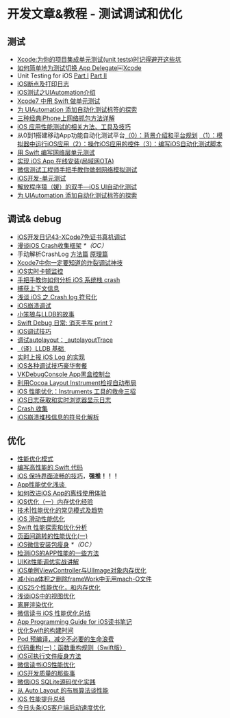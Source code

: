 # 开发文章&教程 - 测试调试和优化
## 测试
- [Xcode:为你的项目集成单元测试(unit tests)时记得避开这些坑][1]
- [如何简单地为测试切换 App Delegate￼Xcode][2] 
- Unit Testing for iOS [Part Ⅰ][3] [Part Ⅱ][4]
- [iOS断点及打印日志][5]
- [iOS测试之UIAutomation介绍][6]
- [Xcode7 中用 Swift 做单元测试][7]
- [为 UIAutomation 添加自动化测试标签的探索][8]
- [三种经典iPhone上网络抓包方法详解][9]
- [iOS 应用性能测试的相关方法、工具及技巧][10]
- 从0到1搭建移动App功能自动化测试平台[（0）：背景介绍和平台规划][11] [（1）：模拟器中运行iOS应用][12][（2）：操作iOS应用的控件][13][（3）：编写iOS自动化测试脚本][14]
- [用 Swift 编写网络层单元测试][15]
- [实现 iOS App 在线安装(局域网OTA)][16]
- [微信测试工程师手把手教你做弱网络模拟测试][17]
- [iOS开发-单元测试][18]
- [解放程序猿（媛）的双手—iOS UI自动化测试][19]
- [为 UIAutomation 添加自动化测试标签的探索][20]

## 调试& debug
- [iOS开发日记43-XCode7免证书真机调试][21]
- [漫谈iOS Crash收集框架][22] _\*（OC）_
- 手动解析CrashLog [方法篇][23] [原理篇][24]
- [Xcode7中你一定要知道的炸裂调试神技][25]
- [iOS实时卡顿监控][26]
- [手把手教你如何分析 iOS 系统栈 crash][27]
- [捕获上下文信息][28]
- [浅谈 iOS 之 Crash log 符号化][29]
- [iOS崩溃调试][30]
- [小笨狼与LLDB的故事][31]
- [Swift Debug 日常: 消灭手写 print ?][32]
- [iOS调试技巧][33]
- [调试autolayout：\_autolayoutTrace][34]
- [（译）LLDB 基础 ][35]
- [实时上报 iOS Log 的实现][36]
- [iOS各种调试技巧豪华套餐][37]
- [VKDebugConsole App黑盒控制台][38]
- [利用Cocoa Layout Instrument检视自动布局][39]
- [iOS 性能优化：Instruments 工具的救命三招][40]
- [iOS日志获取和实时浏览器显示日志][41]
- [Crash 收集][42]
- [iOS崩溃堆栈信息的符号化解析][43]

## 优化
- [性能优化模式][44]
- [编写高性能的 Swift 代码][45]
- [iOS 保持界面流畅的技巧][46]，**强推！！！**
- [App性能优化浅谈 ][47]
- [如何改进iOS App的离线使用体验][48]
- [iOS优化（一）内存优化经验][49]
- [技术|性能优化的常见模式及趋势][50]
- [iOS 滑动性能优化][51]
- [Swift 性能探索和优化分析][52]
- [页面间跳转的性能优化(一)][53]
- [iOS微信安装包瘦身][54] _\*（OC）_
- [检测iOS的APP性能的一些方法][55]
- [UIKit性能调优实战讲解][56]
- [iOS单例ViewController与UIImage对象内存优化][57]
- [减小ipa体积之删除frameWork中无用mach-O文件][58]
- [iOS25个性能优化，和内存优化][59]
- [浅谈iOS中的视图优化][60]
- [离屏渲染优化][61]
- [微信读书 iOS 性能优化总结][62]
- [App Programming Guide for iOS读书笔记][63]
- [优化Swift的构建时间][64]
- [Pod 预编译，减少不必要的生命浪费][65]
- [代码重构(一)：函数重构规则（Swift版）][66]
- [iOS可执行文件瘦身方法][67]
- [微信读书iOS性能优化][68]
- [iOS开发质量的那些事][69]
- [微信iOS SQLite源码优化实践][70]
- [从 Auto Layout 的布局算法谈性能][71]
- [IOS 性能提升总结][72]
- [今日头条iOS客户端启动速度优化][73]


[1]:	http://www.jianshu.com/p/d15a7dea0c5a "Xcode:为你的项目集成单元测试(unit tests)时记得避开这些坑"
[2]:	http://www.cocoachina.com/ios/20151222/14766.html
[3]:	http://chengway.in/unit-testing-for-ios-part-i/ "Unit Testing for iOS Part Ⅰ"
[4]:	http://chengway.in/unit-testing-for-ios-part-ii/ "Unit Testing for iOS Part Ⅱ"
[5]:	http://www.cnblogs.com/jsin-han/p/5156384.html "iOS断点及打印日志"
[6]:	http://summertreee.github.io/blog/2016/02/29/iosce-shi-zhi-uiautomationjie-shao/ "iOS测试之UIAutomation介绍"
[7]:	http://swift.gg/2016/03/23/unit-testing-swift/ "Xcode7 中用 Swift 做单元测试"
[8]:	http://yulingtianxia.com/blog/2016/03/28/Add-UITest-Label-for-UIAutomation/ "为 UIAutomation 添加自动化测试标签的探索"
[9]:	http://www.cnblogs.com/TingyunAPM/p/5302867.html "三种经典iPhone上网络抓包方法详解"
[10]:	http://ios.jobbole.com/84918/ "iOS 应用性能测试的相关方法、工具及技巧"
[11]:	http://debugtalk.com/post/build-app-automated-test-platform-from-0-to-1-backgroud-introduction "从0到1搭建移动App功能自动化测试平台（0）：背景介绍和平台规划"
[12]:	http://debugtalk.com/post/build-app-automated-test-platform-from-0-to-1-Appium-inspector-iOS-simulator "从0到1搭建移动App功能自动化测试平台（1）：模拟器中运行iOS应用"
[13]:	http://debugtalk.com/post/build-app-automated-test-platform-from-0-to-1-Appium-interrogate-iOS-UI "从0到1搭建移动App功能自动化测试平台（2）：操作iOS应用的控件"
[14]:	http://debugtalk.com/post/build-app-automated-test-platform-from-0-to-1-write-iOS-testcase-scripts "从0到1搭建移动App功能自动化测试平台（3）：编写iOS自动化测试脚本"
[15]:	http://www.jianshu.com/p/9a89aea48257 "用 Swift 编写网络层单元测试"
[16]:	http://www.jianshu.com/p/0546968b2d91 "实现 iOS App 在线安装(局域网OTA)"
[17]:	http://mp.weixin.qq.com/s?__biz=MzAxMzYyNDkyNA==&mid=2651332070&idx=1&sn=2fae22d0089b0af8ace73280f05492b1&scene=1&srcid=0530uZEAvbQFuj1HUrTYUtVd#wechat_redirect
[18]:	http://www.jianshu.com/p/11124d7f4968 "iOS开发-单元测试"
[19]:	http://tmq.qq.com/2016/06/uitestingiosautomation/ "解放程序猿（媛）的双手—iOS UI自动化测试"
[20]:	http://yulingtianxia.com/blog/2016/03/28/Add-UITest-Label-for-UIAutomation/ "为 UIAutomation 添加自动化测试标签的探索"
[21]:	http://www.cnblogs.com/Twisted-Fate/p/4935487.html "iOS开发日记43-XCode7免证书真机调试"
[22]:	http://nianxi.net/ios/ios-crash-reporter/
[23]:	http://foggry.com/blog/2015/07/27/ru-he-shou-dong-jie-xi-crashlog/ "手动解析CrashLog之----方法篇"
[24]:	http://foggry.com/blog/2015/08/10/ru-he-shou-dong-jie-xi-crashlogzhi-yuan-li-pian/ "手动解析CrashLog之----原理篇"
[25]:	http://www.jianshu.com/p/70ed36cf8a98
[26]:	http://www.tanhao.me/code/151113.html/ "iOS实时卡顿监控"
[27]:	http://bugly.qq.com/bbs/forum.php?mod=viewthread&tid=194
[28]:	http://swift.gg/2015/11/16/capturing-context-swiftlang/ "捕获上下文信息"
[29]:	http://news.oneapm.com/crash-log-ios/ "浅谈 iOS 之 Crash log 符号化"
[30]:	http://www.jianshu.com/p/77660e626874 "iOS崩溃调试"
[31]:	http://www.jianshu.com/p/e89af3e9a8d7 "小笨狼与LLDB的故事"
[32]:	http://www.jianshu.com/p/55ce421e47e9 "Swift Debug 日常: 消灭手写 print ?"
[33]:	http://www.henishuo.com/ios-lldb-debug-tech/ "iOS调试技巧"
[34]:	http://www.jianshu.com/p/3d642af85171 "调试autolayout：_autolayoutTrace（20160323补充）"
[35]:	https://segmentfault.com/a/1190000004976815 "[译] LLDB 基础"
[36]:	http://mp.weixin.qq.com/s?__biz=MzIwMTYzMzcwOQ==&mid=2650948350&idx=1&sn=102e05d9ffb80ede917cf3f3b5959e19&scene=1&srcid=05294DgJYqxeAuyOCIlBuPkU&from=groupmessage&isappinstalled=0#wechat_redirect
[37]:	http://www.cnblogs.com/androidshouce/p/5586212.html "iOS各种调试技巧豪华套餐"
[38]:	http://awhisper.github.io/2016/05/22/VKDebugConsole-App%E9%BB%91%E7%9B%92%E6%8E%A7%E5%88%B6%E5%8F%B0/ "VKDebugConsole App黑盒控制台"
[39]:	http://www.cocoachina.com/ios/20151105/13927.html
[40]:	https://blog.leancloud.cn/2835/
[41]:	https://yohunl.com/iosri-zhi-huo-qu-he-shi-shi-liu-lan-qi-xian-shi-ri-zhi/ "iOS日志获取和实时浏览器显示日志"
[42]:	https://wilddylan.github.io/2016/08/05/Crash/ "Crash 收集"
[43]:	http://crash.163.com/#news/!newsId=25 "iOS崩溃堆栈信息的符号化解析"
[44]:	http://tech.meituan.com/performance_tuning_pattern.html "性能优化模式"
[45]:	http://www.oschina.net/translate/swift-optimizationtips
[46]:	http://blog.ibireme.com/2015/11/12/smooth_user_interfaces_for_ios/
[47]:	http://blog.csdn.net/wwj_748/article/details/50322581 "App性能优化浅谈"
[48]:	http://www.cnblogs.com/jgCho/p/5287185.html "如何改进iOS App的离线使用体验"
[49]:	http://www.jianshu.com/p/ef52250df748 "iOS优化（一）内存优化经验"
[50]:	http://mp.weixin.qq.com/s?__biz=MzA5MTA0NjgzMQ==&mid=402378996&idx=1&sn=375044215c5189638570291fb89afa45&scene=1&srcid=0107C7OW9W8ANejPmmfcVRrB&from=groupmessage&isappinstalled=0#wechat_redirect
[51]:	http://www.cnblogs.com/smileEvday/articles/iOS_performance.html "iOS 滑动性能优化"
[52]:	https://onevcat.com/2016/02/swift-performance/ "Swift 性能探索和优化分析"
[53]:	http://www.jianshu.com/p/77847c0027c9 "页面间跳转的性能优化(一)"
[54]:	https://mp.weixin.qq.com/s?__biz=MzAwNDY1ODY2OQ==&mid=207986417&idx=1&sn=77ea7d8e4f8ab7b59111e78c86ccfe66&scene=1&srcid=1024pgRuhHtElUqPlXjsizht&key=b410d3164f5f798e9752971b4cb76dd5efae6b5c2f1f10cbafd3573c6186c16ee60ce346711f7433ff6ab0d6aa974e3e&ascene=0&uin=MTQxOTU1ODg4MQ==&devicetype=iMac+MacBookPro11,5+OSX+OSX+10.11+build(15A284)&version=11020201&pass_ticket=h1CfhovWAS61j24tFYTljyTFl4r9BUlFON7H+Nl6hMV1ZpVN2kG4/LL6yxnDUjd9
[55]:	http://www.starming.com/index.php
[56]:	http://www.jianshu.com/p/619cf14640f3 "UIKit性能调优实战讲解"
[57]:	http://blog.talisk.cn/blog/2016/03/30/iOS-Singleton-ViewController-Performance-optimization/
[58]:	http://jaq.alibaba.com/community/art/show?articleid=229 "减小ipa体积之删除frameWork中无用mach-O文件"
[59]:	http://www.cnblogs.com/GYCocoa/p/5404325.html "iOS25个性能优化，和内存优化"
[60]:	http://www.jianshu.com/p/5c968a240e27 "浅谈iOS中的视图优化"
[61]:	http://www.jianshu.com/p/ca51c9d3575b "离屏渲染优化"
[62]:	http://wereadteam.github.io/2016/05/03/WeRead-Performance/
[63]:	http://www.jianshu.com/p/0ee3548e5256 "App Programming Guide for iOS读书笔记"
[64]:	http://geek.csdn.net/news/detail/73501
[65]:	https://mp.weixin.qq.com/s?__biz=MzIwMTYzMzcwOQ==&mid=2650948341&idx=1&sn=bf12097fe33d3bb553fab040a394eab6
[66]:	http://www.cnblogs.com/ludashi/p/5223241.html "代码重构(一)：函数重构规则（Swift版）"
[67]:	http://www.cnblogs.com/jgCho/p/5627169.html "iOS可执行文件瘦身方法"
[68]:	http://dev.qq.com/topic/578c93ca9644bd524bfcabe8
[69]:	http://crash.163.com/#news/!newsId=12 "iOS开发质量的那些事"
[70]:	http://mp.weixin.qq.com/s?__biz=MzAwNDY1ODY2OQ==&mid=2649286361&idx=1&sn=78bbcda7f41a14291ad71289e4821f71&scene=0#wechat_redirect
[71]:	http://draveness.me/layout-performance/ "从 Auto Layout 的布局算法谈性能"
[72]:	http://www.jianshu.com/p/866ba7a38a23 "IOS 性能提升总结"
[73]:	https://techblog.toutiao.com/2017/01/17/iosspeed/